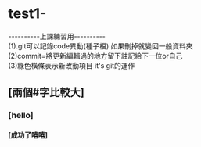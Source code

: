 # test1-
----------上課練習用----------<br>
(1).git可以記錄code異動(種子檔) 如果刪掉就變回一般資料夾<br>
(2)commit=將更新編輯過的地方留下註記給下一位or自己<br>
(3)綠色橫條表示新改動項目 it's git的運作

## [兩個#字比較大]
### [hello]
#### [成功了嘻嘻]